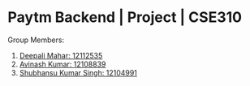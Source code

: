 # Paytm Backend | Project | CSE310

Group Members:

1. [Deepali Mahar: 12112535](https://github.com/deeu29)
2. [Avinash Kumar: 12108839](https://github.com/Avinashkumar2022)
3. [Shubhansu Kumar Singh: 12104991](https://github.com/shubhansu-kr)
